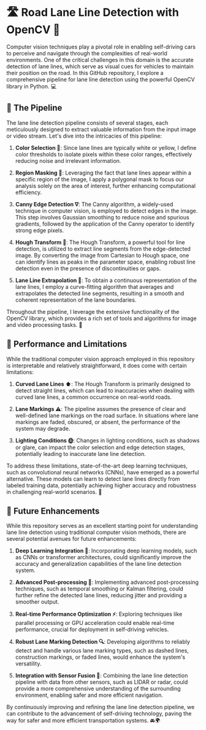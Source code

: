 # 🛣️ Road Lane Line Detection with OpenCV 🚗

Computer vision techniques play a pivotal role in enabling self-driving cars to perceive and navigate through the complexities of real-world environments. One of the critical challenges in this domain is the accurate detection of lane lines, which serve as visual cues for vehicles to maintain their position on the road. In this GitHub repository, I explore a comprehensive pipeline for lane line detection using the powerful OpenCV library in Python. 💻

## 🎥 The Pipeline

The lane line detection pipeline consists of several stages, each meticulously designed to extract valuable information from the input image or video stream. Let's dive into the intricacies of this pipeline:

1. **Color Selection 🎨**: Since lane lines are typically white or yellow, I define color thresholds to isolate pixels within these color ranges, effectively reducing noise and irrelevant information.

2. **Region Masking 🔲**: Leveraging the fact that lane lines appear within a specific region of the image, I apply a polygonal mask to focus our analysis solely on the area of interest, further enhancing computational efficiency.

3. **Canny Edge Detection ∇**: The Canny algorithm, a widely-used technique in computer vision, is employed to detect edges in the image. This step involves Gaussian smoothing to reduce noise and spurious gradients, followed by the application of the Canny operator to identify strong edge pixels.

4. **Hough Transform 📐**: The Hough Transform, a powerful tool for line detection, is utilized to extract line segments from the edge-detected image. By converting the image from Cartesian to Hough space, one can identify lines as peaks in the parameter space, enabling robust line detection even in the presence of discontinuities or gaps.

5. **Lane Line Extrapolation 📏**: To obtain a continuous representation of the lane lines, I employ a curve-fitting algorithm that averages and extrapolates the detected line segments, resulting in a smooth and coherent representation of the lane boundaries.

Throughout the pipeline, I leverage the extensive functionality of the OpenCV library, which provides a rich set of tools and algorithms for image and video processing tasks. 🔧

## 🚀 Performance and Limitations

While the traditional computer vision approach employed in this repository is interpretable and relatively straightforward, it does come with certain limitations:

1. **Curved Lane Lines ⬆️**: The Hough Transform is primarily designed to detect straight lines, which can lead to inaccuracies when dealing with curved lane lines, a common occurrence on real-world roads.

2. **Lane Markings ⚠️**: The pipeline assumes the presence of clear and well-defined lane markings on the road surface. In situations where lane markings are faded, obscured, or absent, the performance of the system may degrade.

3. **Lighting Conditions 🌞**: Changes in lighting conditions, such as shadows or glare, can impact the color selection and edge detection stages, potentially leading to inaccurate lane line detection.

To address these limitations, state-of-the-art deep learning techniques, such as convolutional neural networks (CNNs), have emerged as a powerful alternative. These models can learn to detect lane lines directly from labeled training data, potentially achieving higher accuracy and robustness in challenging real-world scenarios. 🧠

## 🌟 Future Enhancements

While this repository serves as an excellent starting point for understanding lane line detection using traditional computer vision methods, there are several potential avenues for future enhancements:

1. **Deep Learning Integration 🤖**: Incorporating deep learning models, such as CNNs or transformer architectures, could significantly improve the accuracy and generalization capabilities of the lane line detection system.

2. **Advanced Post-processing 💫**: Implementing advanced post-processing techniques, such as temporal smoothing or Kalman filtering, could further refine the detected lane lines, reducing jitter and providing a smoother output.

3. **Real-time Performance Optimization ⚡**: Exploring techniques like parallel processing or GPU acceleration could enable real-time performance, crucial for deployment in self-driving vehicles.

4. **Robust Lane Marking Detection 🔍**: Developing algorithms to reliably detect and handle various lane marking types, such as dashed lines, construction markings, or faded lines, would enhance the system's versatility.

5. **Integration with Sensor Fusion 🔭**: Combining the lane line detection pipeline with data from other sensors, such as LIDAR or radar, could provide a more comprehensive understanding of the surrounding environment, enabling safer and more efficient navigation.

By continuously improving and refining the lane line detection pipeline, we can contribute to the advancement of self-driving technology, paving the way for safer and more efficient transportation systems. 🚘🌍
